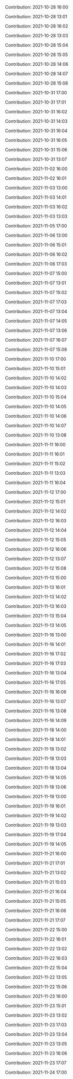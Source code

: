 Contribution: 2021-10-28 16:00

Contribution: 2021-10-28 13:01

Contribution: 2021-10-28 16:02

Contribution: 2021-10-28 13:03

Contribution: 2021-10-28 15:04

Contribution: 2021-10-28 15:05

Contribution: 2021-10-28 14:06

Contribution: 2021-10-28 14:07

Contribution: 2021-10-28 15:08

Contribution: 2021-10-31 17:00

Contribution: 2021-10-31 17:01

Contribution: 2021-10-31 16:02

Contribution: 2021-10-31 14:03

Contribution: 2021-10-31 16:04

Contribution: 2021-10-31 16:05

Contribution: 2021-10-31 15:06

Contribution: 2021-10-31 13:07

Contribution: 2021-11-02 16:00

Contribution: 2021-11-02 16:01

Contribution: 2021-11-03 13:00

Contribution: 2021-11-03 14:01

Contribution: 2021-11-03 16:02

Contribution: 2021-11-03 13:03

Contribution: 2021-11-05 17:00

Contribution: 2021-11-06 13:00

Contribution: 2021-11-06 15:01

Contribution: 2021-11-06 16:02

Contribution: 2021-11-06 17:03

Contribution: 2021-11-07 15:00

Contribution: 2021-11-07 13:01

Contribution: 2021-11-07 15:02

Contribution: 2021-11-07 17:03

Contribution: 2021-11-07 13:04

Contribution: 2021-11-07 14:05

Contribution: 2021-11-07 13:06

Contribution: 2021-11-07 16:07

Contribution: 2021-11-07 15:08

Contribution: 2021-11-10 17:00

Contribution: 2021-11-10 15:01

Contribution: 2021-11-10 14:02

Contribution: 2021-11-10 14:03

Contribution: 2021-11-10 15:04

Contribution: 2021-11-10 14:05

Contribution: 2021-11-10 14:06

Contribution: 2021-11-10 14:07

Contribution: 2021-11-10 13:08

Contribution: 2021-11-11 16:00

Contribution: 2021-11-11 16:01

Contribution: 2021-11-11 15:02

Contribution: 2021-11-11 13:03

Contribution: 2021-11-11 16:04

Contribution: 2021-11-12 17:00

Contribution: 2021-11-12 15:01

Contribution: 2021-11-12 14:02

Contribution: 2021-11-12 16:03

Contribution: 2021-11-12 14:04

Contribution: 2021-11-12 15:05

Contribution: 2021-11-12 16:06

Contribution: 2021-11-12 13:07

Contribution: 2021-11-12 15:08

Contribution: 2021-11-13 15:00

Contribution: 2021-11-13 16:01

Contribution: 2021-11-13 14:02

Contribution: 2021-11-13 16:03

Contribution: 2021-11-13 15:04

Contribution: 2021-11-13 14:05

Contribution: 2021-11-16 13:00

Contribution: 2021-11-16 14:01

Contribution: 2021-11-16 17:02

Contribution: 2021-11-16 17:03

Contribution: 2021-11-16 13:04

Contribution: 2021-11-16 17:05

Contribution: 2021-11-16 16:06

Contribution: 2021-11-16 13:07

Contribution: 2021-11-16 13:08

Contribution: 2021-11-16 14:09

Contribution: 2021-11-18 14:00

Contribution: 2021-11-18 14:01

Contribution: 2021-11-18 13:02

Contribution: 2021-11-18 13:03

Contribution: 2021-11-18 13:04

Contribution: 2021-11-18 14:05

Contribution: 2021-11-18 13:06

Contribution: 2021-11-19 13:00

Contribution: 2021-11-19 16:01

Contribution: 2021-11-19 14:02

Contribution: 2021-11-19 13:03

Contribution: 2021-11-19 17:04

Contribution: 2021-11-19 14:05

Contribution: 2021-11-21 16:00

Contribution: 2021-11-21 17:01

Contribution: 2021-11-21 13:02

Contribution: 2021-11-21 15:03

Contribution: 2021-11-21 16:04

Contribution: 2021-11-21 15:05

Contribution: 2021-11-21 16:06

Contribution: 2021-11-21 17:07

Contribution: 2021-11-22 15:00

Contribution: 2021-11-22 16:01

Contribution: 2021-11-22 13:02

Contribution: 2021-11-22 16:03

Contribution: 2021-11-22 15:04

Contribution: 2021-11-22 13:05

Contribution: 2021-11-22 15:06

Contribution: 2021-11-23 16:00

Contribution: 2021-11-23 15:01

Contribution: 2021-11-23 13:02

Contribution: 2021-11-23 17:03

Contribution: 2021-11-23 13:04

Contribution: 2021-11-23 13:05

Contribution: 2021-11-23 16:06

Contribution: 2021-11-23 17:07

Contribution: 2021-11-24 17:00

